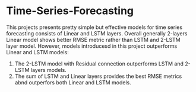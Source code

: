# Time-Series-Forecasting

This projects presents pretty simple but effective models for time series forecasting consists of Linear and LSTM layers. Overall generally 2-layers Linear model shows better RMSE metric rather than LSTM and 2-LSTM layer model.
However, models introducesd in this project outperforms Linear and LSTM models:
1) The 2-LSTM model with Residual connection  outperforms LSTM and 2-LSTM layers models.
2) The sum of LSTM and Linear layers provides the best RMSE metrics abnd outperfors both Linear and LSTM models.
